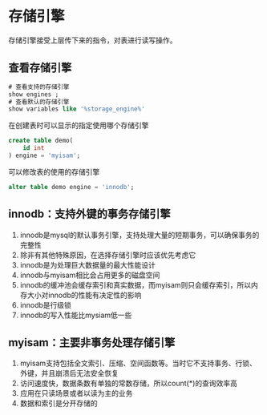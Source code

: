 # 存储引擎

存储引擎接受上层传下来的指令，对表进行读写操作。

## 查看存储引擎

```sql
# 查看支持的存储引擎
show engines ;
# 查看默认的存储引擎
show variables like '%storage_engine%'
```

在创建表时可以显示的指定使用哪个存储引擎

```sql
create table demo(
    id int
) engine = 'myisam';
```

可以修改表的使用的存储引擎

```sql
alter table demo engine = 'innodb';
```

## innodb：支持外键的事务存储引擎

1. innodb是mysql的默认事务引擎，支持处理大量的短期事务，可以确保事务的完整性
2. 除非有其他特殊原因，在选择存储引擎时应该优先考虑它
3. innodb是为处理巨大数据量的最大性能设计
4. innodb与myisam相比会占用更多的磁盘空间
5. innodb的缓冲池会缓存索引和真实数据，而myisam则只会缓存索引，所以内存大小对innodb的性能有决定性的影响
6. innodb是行级锁
7. innodb的写入性能比mysiam低一些

## myisam：主要非事务处理存储引擎

1. myisam支持包括全文索引、压缩、空间函数等。当时它不支持事务、行锁、外键，并且崩溃后无法安全恢复
2. 访问速度快，数据条数有单独的常数存储，所以count(*)的查询效率高
3. 应用在只读场景或者以读为主的业务
4. 数据和索引是分开存储的



